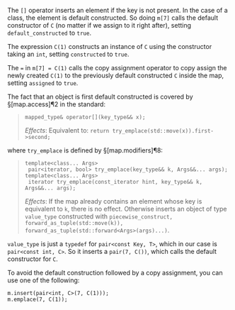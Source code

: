 The `[]` operator inserts an element if the key is not present. In the case of a class, the element is default constructed. So doing `m[7]` calls the default constructor of `C` (no matter if we assign to it right after), setting  `default_constructed` to `true`.

The expression `C(1)` constructs an instance of `C` using the constructor taking an `int`, setting `constructed` to `true`.

The `=` in `m[7] = C(1)` calls the copy assignment operator to copy assign the newly created `C(1)` to the previously default constructed `C` inside the map, setting `assigned` to `true`.

The fact that an object is first default constructed is covered by §[map.access]¶2 in the standard:

> ```
> mapped_type& operator[](key_type&& x);
> ```
>
> *Effects*: Equivalent to: `return try_emplace(std::move(x)).first->second;`

where `try_emplace` is defined by §[map.modifiers]¶8:

> ```
> template<class... Args>
>  pair<iterator, bool> try_emplace(key_type&& k, Args&&... args);
> template<class... Args>
>  iterator try_emplace(const_iterator hint, key_type&& k, Args&&... args);
> ```
>
> *Effects*: If the map already contains an element whose key is equivalent to `k`, there is no effect. Otherwise inserts an object of type `value_type` constructed with `piecewise_construct, forward_as_tuple(std::move(k)), forward_as_tuple(std::forward<Args>(args)...)`.

`value_type` is just a `typedef` for `pair<const Key, T>`, which in our case is `pair<const int, C>`. So it inserts a `pair(7, C())`, which calls the default constructor for `C`.

To avoid the default construction followed by a copy assignment, you can use one of the following:

```
m.insert(pair<int, C>(7, C(1)));
m.emplace(7, C(1));
```